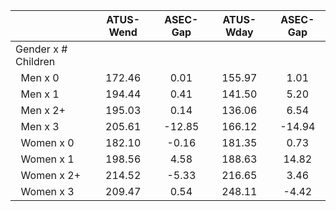 
|                      |    ATUS-Wend |     ASEC-Gap |    ATUS-Wday |     ASEC-Gap |
| -------------------- | :----------: | :----------: | :----------: | :----------: |
| Gender x # Children  |              |              |              |              |
| &nbsp;&nbsp;Men x 0  |       172.46 |         0.01 |       155.97 |         1.01 |
| &nbsp;&nbsp;Men x 1  |       194.44 |         0.41 |       141.50 |         5.20 |
| &nbsp;&nbsp;Men x 2+ |       195.03 |         0.14 |       136.06 |         6.54 |
| &nbsp;&nbsp;Men x 3  |       205.61 |       -12.85 |       166.12 |       -14.94 |
| &nbsp;&nbsp;Women x 0 |       182.10 |        -0.16 |       181.35 |         0.73 |
| &nbsp;&nbsp;Women x 1 |       198.56 |         4.58 |       188.63 |        14.82 |
| &nbsp;&nbsp;Women x 2+ |       214.52 |        -5.33 |       216.65 |         3.46 |
| &nbsp;&nbsp;Women x 3 |       209.47 |         0.54 |       248.11 |        -4.42 |

